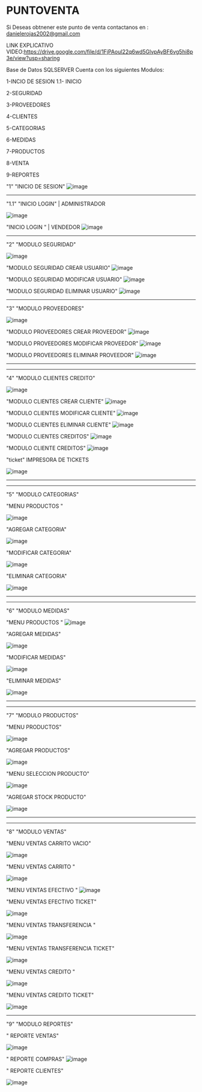 # PUNTOVENTA
Si Deseas obtnener este punto de venta contactanos en : danielerojas2002@gmail.com

LINK EXPLICATIVO VIDEO:https://drive.google.com/file/d/1FjPAoul22q6wd5GlvpAyBF6vg5hi8p3e/view?usp=sharing

Base de Datos SQLSERVER
Cuenta con los siguientes Modulos:

1-INCIO DE SESION 
  1.1- INICIO 
  
2-SEGURIDAD

3-PROVEEDORES

4-CLIENTES

5-CATEGORIAS

6-MEDIDAS

7-PRODUCTOS

8-VENTA

9-REPORTES


"1"
"INICIO DE SESION"
![image](https://user-images.githubusercontent.com/60913160/227384102-b52b5ce8-527c-4ec0-910b-b23188efa75e.png)

----------------------------------------------------------------------------------------------------------------------
"1.1"
"INICIO LOGIN" | ADMINISTRADOR

![image](https://user-images.githubusercontent.com/60913160/227395582-12770fe2-c3ba-4305-994c-af55d07b6cd7.png)


"INICIO LOGIN " | VENDEDOR
![image](https://user-images.githubusercontent.com/60913160/227384264-896cc926-fd62-4bdc-9cf7-d7fa2a0fb445.png)

----------------------------------------------------------------------------------------------------------------------
"2"
"MODULO SEGURIDAD"

![image](https://user-images.githubusercontent.com/60913160/227384316-1e2a99b7-3af0-42a3-83d8-042f41806fed.png)

"MODULO SEGURIDAD CREAR USUARIO"
![image](https://user-images.githubusercontent.com/60913160/227384386-214b83d5-9b4d-4d8e-aa8b-d9ca7587c4f9.png)

"MODULO SEGURIDAD MODIFICAR USUARIO"
![image](https://user-images.githubusercontent.com/60913160/227384433-073f6b41-de6a-4b46-a7ff-5b3081923a36.png)

"MODULO SEGURIDAD ELIMINAR USUARIO"
![image](https://user-images.githubusercontent.com/60913160/227384500-3c727c7f-cd34-4535-ad86-9291981df836.png)

----------------------------------------------------------------------------------------------------------------------
"3"
"MODULO PROVEEDORES"

![image](https://user-images.githubusercontent.com/60913160/227385517-28c2b989-3e39-476e-9ca6-f210308aec88.png)

"MODULO PROVEEDORES CREAR PROVEEDOR"
![image](https://user-images.githubusercontent.com/60913160/227385621-2a30fe0a-e4e3-49a9-9856-1c11bfb6e898.png)


"MODULO PROVEEDORES MODIFICAR PROVEEDOR"
![image](https://user-images.githubusercontent.com/60913160/227385674-778d8aa0-f642-41d0-8eac-84b9f2192fe4.png)

"MODULO PROVEEDORES ELIMINAR PROVEEDOR"
![image](https://user-images.githubusercontent.com/60913160/227385716-c0339a2d-57f4-4227-ab00-3313b62d3200.png)


----------------------------------------------------------------------------------------------------------------------

----------------------------------------------------------------------------------------------------------------------
"4"
"MODULO CLIENTES CREDITO"

![image](https://user-images.githubusercontent.com/60913160/227385912-3225a1f6-8ddd-4acc-bdbc-a0677db76c39.png)


"MODULO CLIENTES CREAR CLIENTE"
![image](https://user-images.githubusercontent.com/60913160/227385976-9de53d7d-b98e-47ad-a09c-a57c2e38cd7f.png)



"MODULO CLIENTES MODIFICAR CLIENTE"
![image](https://user-images.githubusercontent.com/60913160/227386025-443b7ae2-0f2e-4f32-bfb1-7d8b49676e17.png)


"MODULO CLIENTES ELIMINAR CLIENTE"
![image](https://user-images.githubusercontent.com/60913160/227386061-4710b882-aa45-4f85-81fa-0a51043a5328.png)

"MODULO CLIENTES CREDITOS"
![image](https://user-images.githubusercontent.com/60913160/227386146-4d9de831-9bf4-4820-9bd4-1bb8189313a9.png)

"MODULO CLIENTE CREDITOS"
![image](https://user-images.githubusercontent.com/60913160/227386208-918185fa-b64c-4632-b7ba-e12021df1665.png)

"ticket" IMPRESORA DE TICKETS

![image](https://user-images.githubusercontent.com/60913160/227386307-ad3f9e82-8595-4cc7-9b66-b15932a32700.png)




----------------------------------------------------------------------------------------------------------------------

----------------------------------------------------------------------------------------------------------------------
"5"
"MODULO CATEGORIAS"

"MENU PRODUCTOS "

![image](https://user-images.githubusercontent.com/60913160/227386511-fcf82957-f22e-4343-8e62-93d8a51159f2.png)

"AGREGAR CATEGORIA"

![image](https://user-images.githubusercontent.com/60913160/227386599-38875d33-36d7-498f-a38c-37a8a366afb7.png)

"MODIFICAR CATEGORIA"

![image](https://user-images.githubusercontent.com/60913160/227386640-0a190c75-93e6-408b-889d-d2585a5a32f8.png)

"ELIMINAR CATEGORIA"

![image](https://user-images.githubusercontent.com/60913160/227386696-700cb015-7343-4cba-896d-20f85ceaa1da.png)

----------------------------------------------------------------------------------------------------------------------

----------------------------------------------------------------------------------------------------------------------
"6"
"MODULO MEDIDAS"

"MENU PRODUCTOS "
![image](https://user-images.githubusercontent.com/60913160/227386511-fcf82957-f22e-4343-8e62-93d8a51159f2.png)

"AGREGAR MEDIDAS"

![image](https://user-images.githubusercontent.com/60913160/227386796-1c932f84-414b-4995-86f2-d1304b706fad.png)


"MODIFICAR MEDIDAS"

![image](https://user-images.githubusercontent.com/60913160/227386829-db9a844f-b712-4354-9cfd-a0fd39d5b3a6.png)


"ELIMINAR MEDIDAS"

![image](https://user-images.githubusercontent.com/60913160/227386855-d965f528-4830-400f-a0d8-cbd6f61a55f4.png)


----------------------------------------------------------------------------------------------------------------------
----------------------------------------------------------------------------------------------------------------------
"7"
"MODULO PRODUCTOS"

"MENU PRODUCTOS"

![image](https://user-images.githubusercontent.com/60913160/227393306-351445d0-1c19-4332-9174-e50438c36db7.png)


"AGREGAR PRODUCTOS"

![image](https://user-images.githubusercontent.com/60913160/227393366-86269f49-b803-4ab7-868b-4785822943c7.png)

"MENU SELECCION PRODUCTO"

![image](https://user-images.githubusercontent.com/60913160/227393442-a83d6418-b0fb-4708-a4d1-e61241a5238d.png)

"AGREGAR STOCK PRODUCTO"

![image](https://user-images.githubusercontent.com/60913160/227393502-4f9637f2-a3be-4f68-94c5-972b508b82ce.png)

----------------------------------------------------------------------------------------------------------------------

----------------------------------------------------------------------------------------------------------------------
"8"
"MODULO VENTAS"

"MENU VENTAS CARRITO VACIO"

![image](https://user-images.githubusercontent.com/60913160/227393767-79cf0ce2-fd82-4bd1-a7ee-9f528e960357.png)

"MENU VENTAS CARRITO "

![image](https://user-images.githubusercontent.com/60913160/227393925-5d006807-a76f-4b83-aa35-11b2c21160a2.png)

"MENU VENTAS EFECTIVO "
![image](https://user-images.githubusercontent.com/60913160/227393980-caaaaa26-e4fd-40db-8ac9-111ff16f4400.png)

"MENU VENTAS EFECTIVO TICKET"

![image](https://user-images.githubusercontent.com/60913160/227394071-8b4a0d7b-2416-4321-851e-87e85ad55191.png)

"MENU VENTAS TRANSFERENCIA "

![image](https://user-images.githubusercontent.com/60913160/227394133-0b3dab75-3767-462f-a82b-28730fd844ed.png)

"MENU VENTAS TRANSFERENCIA TICKET"

![image](https://user-images.githubusercontent.com/60913160/227394262-a326442d-ab77-402f-b93b-2e3e25b8e971.png)

"MENU VENTAS CREDITO "

![image](https://user-images.githubusercontent.com/60913160/227394329-4f51f6b8-4370-489d-ba25-49f2ff4e901e.png)

"MENU VENTAS CREDITO TICKET"

![image](https://user-images.githubusercontent.com/60913160/227394411-30d843b4-29cc-4533-b5fd-1eec8b2d8b6a.png)


----------------------------------------------------------------------------------------------------------------------
"9"
"MODULO REPORTES"

" REPORTE VENTAS"

![image](https://user-images.githubusercontent.com/60913160/227395117-9f4da8ff-fe4b-46ff-85e3-ac121cc9f10b.png)

" REPORTE COMPRAS"
![image](https://user-images.githubusercontent.com/60913160/227395283-7a9afe0a-d631-41d8-b267-8fe8a2202932.png)

" REPORTE CLIENTES"

![image](https://user-images.githubusercontent.com/60913160/227395402-f5238da4-3e89-4195-b7ec-890cfc199f92.png)









